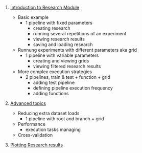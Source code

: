 1. [Introduction to Research Module](./01_introduction_to_research.ipynb)
    * Basic example
        * 1 pipeline with fixed parameters
            * creating research
            * running several repetitions of an experiment
            * viewing research results
            * saving and loading research
    * Runnung experiments with different parameters aka grid
        * 1 pipeline with variable parameters
            * creating and viewing grids
            * viewing filtered research results
    * More complex execution strategies
        * 2 pipelines, train & test + function + grid
            * adding test pipeline
            * defining pipeline execution frequency
            * adding functions

1. [Advanced topics](./02_advanced_usage_of_research.ipynb)
    * Reducing extra dataset loads
        * 1 pipeline with root and branch + grid
    * Performance
        * execution tasks managing
    * Cross-validation

1. [Plotting Research results](./03_plotting_research_results.ipynb)